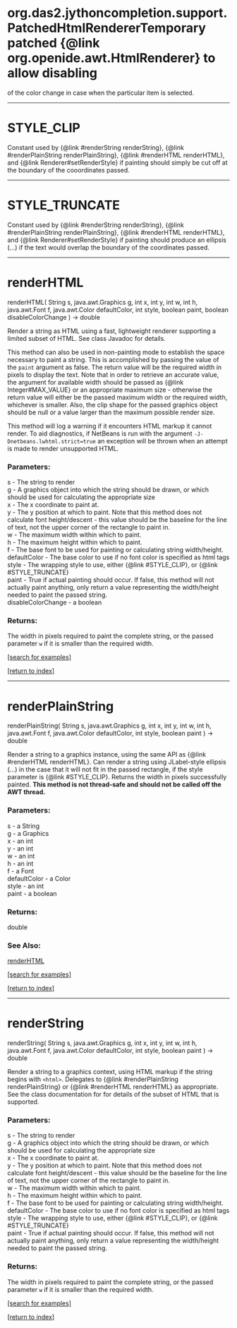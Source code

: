 # org.das2.jythoncompletion.support.PatchedHtmlRendererTemporary patched {@link org.openide.awt.HtmlRenderer} to allow disabling
 of the color change in case when the particular item is selected.
***
<a name="STYLE_CLIP"></a>
# STYLE_CLIP

Constant used by {@link #renderString renderString}, {@link #renderPlainString renderPlainString},
 {@link #renderHTML renderHTML}, and {@link Renderer#setRenderStyle}
 if painting should simply be cut off at the boundary of the cooordinates passed.

***
<a name="STYLE_TRUNCATE"></a>
# STYLE_TRUNCATE

Constant used by {@link #renderString renderString}, {@link #renderPlainString renderPlainString},
 {@link #renderHTML renderHTML}, and {@link Renderer#setRenderStyle} if
 painting should produce an ellipsis (...)
 if the text would overlap the boundary of the coordinates passed.

***
<a name="renderHTML"></a>
# renderHTML
renderHTML( String s, java.awt.Graphics g, int x, int y, int w, int h, java.awt.Font f, java.awt.Color defaultColor, int style, boolean paint, boolean disableColorChange ) &rarr; double

Render a string as HTML using a fast, lightweight renderer supporting a limited
 subset of HTML.  See class Javadoc for details.

 <P>
 This method can also be used in non-painting mode to establish the space
 necessary to paint a string.  This is accomplished by passing the value of the
 <code>paint</code> argument as false.  The return value will be the required
 width in pixels
 to display the text.  Note that in order to retrieve an
 accurate value, the argument for available width should be passed
 as {@link Integer#MAX_VALUE} or an appropriate maximum size - otherwise
 the return value will either be the passed maximum width or the required
 width, whichever is smaller.  Also, the clip shape for the passed graphics
 object should be null or a value larger than the maximum possible render size.
 <P>
 This method will log a warning if it encounters HTML markup it cannot
 render.  To aid diagnostics, if NetBeans is run with the argument
 <code>-J-Dnetbeans.lwhtml.strict=true</code> an exception will be thrown
 when an attempt is made to render unsupported HTML.

### Parameters:
s - The string to render
<br>g - A graphics object into which the string should be drawn, or which should be
 used for calculating the appropriate size
<br>x - The x coordinate to paint at.
<br>y - The y position at which to paint.  Note that this method does not calculate font
 height/descent - this value should be the baseline for the line of text, not
 the upper corner of the rectangle to paint in.
<br>w - The maximum width within which to paint.
<br>h - The maximum height within which to paint.
<br>f - The base font to be used for painting or calculating string width/height.
<br>defaultColor - The base color to use if no font color is specified as html tags
<br>style - The wrapping style to use, either {@link #STYLE_CLIP},
 or {@link #STYLE_TRUNCATE}
<br>paint - True if actual painting should occur.  If false, this method will not actually
 paint anything, only return a value representing the width/height needed to
 paint the passed string.
<br>disableColorChange - a boolean

### Returns:
The width in pixels required
 to paint the complete string, or the passed parameter <code>w</code> if it is
 smaller than the required width.

<a href="https://github.com/autoplot/dev/search?q=renderHTML&unscoped_q=renderHTML">[search for examples]</a>

<a href="https://github.com/autoplot/documentation/blob/master/javadoc/index-all.md">[return to index]</a>

***
<a name="renderPlainString"></a>
# renderPlainString
renderPlainString( String s, java.awt.Graphics g, int x, int y, int w, int h, java.awt.Font f, java.awt.Color defaultColor, int style, boolean paint ) &rarr; double

Render a string to a graphics instance, using the same API as {@link #renderHTML renderHTML}.
 Can render a string using JLabel-style ellipsis (...) in the case that
 it will not fit in the passed rectangle, if the style parameter is
 {@link #STYLE_CLIP}. Returns the width in pixels successfully painted.
 <strong>This method is not thread-safe and should not be called off
 the AWT thread.</strong>

### Parameters:
s - a String
<br>g - a Graphics
<br>x - an int
<br>y - an int
<br>w - an int
<br>h - an int
<br>f - a Font
<br>defaultColor - a Color
<br>style - an int
<br>paint - a boolean

### Returns:
double

### See Also:
<a href='#renderHTML'>renderHTML</a> <br>

<a href="https://github.com/autoplot/dev/search?q=renderPlainString&unscoped_q=renderPlainString">[search for examples]</a>

<a href="https://github.com/autoplot/documentation/blob/master/javadoc/index-all.md">[return to index]</a>

***
<a name="renderString"></a>
# renderString
renderString( String s, java.awt.Graphics g, int x, int y, int w, int h, java.awt.Font f, java.awt.Color defaultColor, int style, boolean paint ) &rarr; double

Render a string to a graphics context, using HTML markup if the string
 begins with <code>&lt;html&gt;</code>.  Delegates to {@link #renderPlainString renderPlainString}
 or {@link #renderHTML renderHTML} as appropriate.  See the class documentation for
 for details of the subset of HTML that is
 supported.

### Parameters:
s - The string to render
<br>g - A graphics object into which the string should be drawn, or which should be
 used for calculating the appropriate size
<br>x - The x coordinate to paint at.
<br>y - The y position at which to paint.  Note that this method does not calculate font
 height/descent - this value should be the baseline for the line of text, not
 the upper corner of the rectangle to paint in.
<br>w - The maximum width within which to paint.
<br>h - The maximum height within which to paint.
<br>f - The base font to be used for painting or calculating string width/height.
<br>defaultColor - The base color to use if no font color is specified as html tags
<br>style - The wrapping style to use, either {@link #STYLE_CLIP},
 or {@link #STYLE_TRUNCATE}
<br>paint - True if actual painting should occur.  If false, this method will not actually
 paint anything, only return a value representing the width/height needed to
 paint the passed string.

### Returns:
The width in pixels required
 to paint the complete string, or the passed parameter <code>w</code> if it is
 smaller than the required width.

<a href="https://github.com/autoplot/dev/search?q=renderString&unscoped_q=renderString">[search for examples]</a>

<a href="https://github.com/autoplot/documentation/blob/master/javadoc/index-all.md">[return to index]</a>

